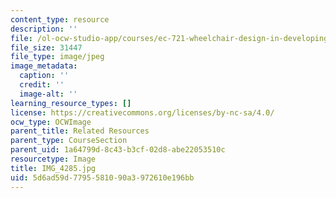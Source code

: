```yaml
---
content_type: resource
description: ''
file: /ol-ocw-studio-app/courses/ec-721-wheelchair-design-in-developing-countries-spring-2009/5d6ad59d7795581090a3972610e196bb_IMG_4285.jpg
file_size: 31447
file_type: image/jpeg
image_metadata:
  caption: ''
  credit: ''
  image-alt: ''
learning_resource_types: []
license: https://creativecommons.org/licenses/by-nc-sa/4.0/
ocw_type: OCWImage
parent_title: Related Resources
parent_type: CourseSection
parent_uid: 1a64799d-8c43-b3cf-02d8-abe22053510c
resourcetype: Image
title: IMG_4285.jpg
uid: 5d6ad59d-7795-5810-90a3-972610e196bb
---
```

